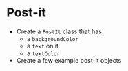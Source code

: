# Post-it
- Create a `PostIt` class that has
  - a `backgroundColor`
  - a `text` on it
  - a `textColor`
- Create a few example post-it objects
